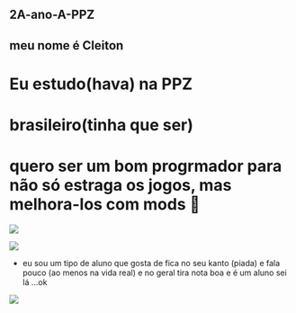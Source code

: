 ## 2A-ano-A-PPZ ##

## meu nome é Cleiton ##
# Eu estudo(hava) na PPZ
# brasileiro(tinha que ser)
# quero ser um bom progrmador para não só estraga os jogos, mas melhora-los com mods 🙂

![](https://media1.tenor.com/m/q7ekHSPaHuoAAAAd/brabo-apenas.gif)

![](https://media1.tenor.com/m/vXq7mkGrowAAAAAd/kitty-minecraft.gif)

- eu sou um tipo de aluno que gosta de fica no seu kanto (piada) e fala pouco (ao menos na vida real) e no geral tira nota boa e é um aluno sei lá ...ok

![](https://tenor.com/pt-BR/view/roblox-woman-girl-gif-6327088205177015702#:~:text=Roblox%20Woman%20GIF-,%E2%97%8F%20GIF%20SD,-%E2%97%8F%20GIF%20HD)
